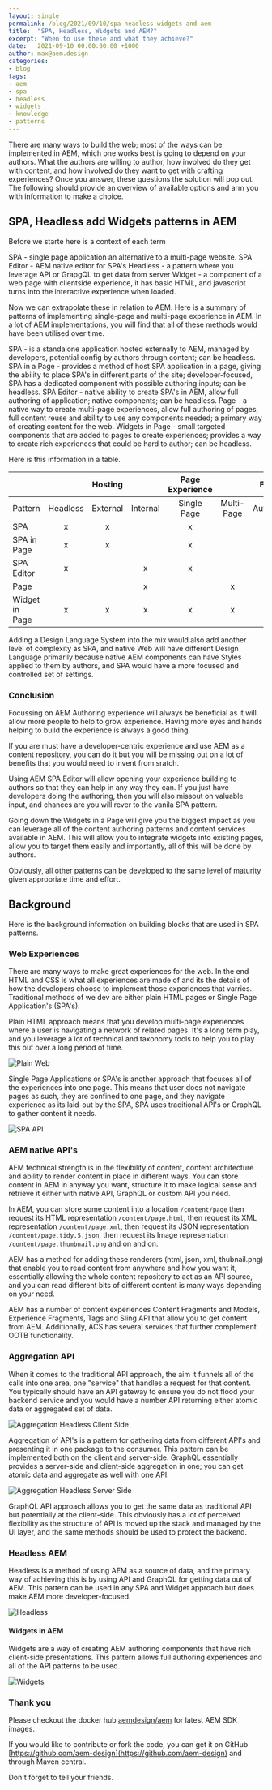 ```yaml
---
layout: single
permalink: /blog/2021/09/10/spa-headless-widgets-and-aem
title:  "SPA, Headless, Widgets and AEM?"
excerpt: "When to use these and what they achieve?"
date:   2021-09-10 00:00:00:00 +1000
author: max@aem.design
categories:
- blog
tags:
- aem
- spa
- headless
- widgets
- knowledge
- patterns
---
```


There are many ways to build the web; most of the ways can be implemented in AEM, which one works best is going to depend on your authors. What the authors are willing to author, how involved do they get with content, and how involved do they want to get with crafting experiences? Once you answer, these questions the solution will pop out. The following should provide an overview of available options and arm you with information to make a choice.

## SPA, Headless add Widgets patterns in AEM

Before we starte here is a context of each term

SPA - single page application an alternative to a multi-page website.
SPA Editor - AEM native editor for SPA's
Headless - a pattern where you leverage API or GrapgQL to get data from server
Widget - a component of a web page with clientside experience, it has basic HTML, and javascript turns into the interactive experience when loaded.

Now we can extrapolate these in relation to AEM. Here is a summary of patterns of implementing single-page and multi-page experience in AEM. In a lot of AEM implementations, you will find that all of these methods would have been utilised over time.

SPA - is a standalone application hosted externally to AEM, managed by developers, potential config by authors through content; can be headless.
SPA in a Page - provides a method of host SPA application in a page, giving the ability to place SPA's in different parts of the site; developer-focused, SPA has a dedicated component with possible authoring inputs; can be headless.
SPA Editor - native ability to create SPA's in AEM, allow full authoring of application; native components; can be headless.
Page - a native way to create multi-page experiences, allow full authoring of pages, full content reuse and ability to use any components needed; a primary way of creating content for the web.
Widgets in Page - small targeted components that are added to pages to create experiences; provides a way to create rich experiences that could be hard to author; can be headless.

Here is this information in a table.

|                	|          	|  Hosting 	|          	| Page Experience 	|            	|   Focus   	|           	| Content Usage 	|      	|      	|        	|
|----------------	|:--------:	|:--------:	|:--------:	|:---------------:	|:----------:	|:---------:	|:---------:	|:-------------:	|:----:	|:----:	|:------:	|
| Pattern        	| Headless 	| External 	| Internal 	| Single Page     	| Multi-Page 	| Authoring 	| Developer 	| API           	| Page 	| Tags 	| Assets 	|
| SPA            	|     x    	|     x    	|          	|        x        	|            	|           	|     x     	|       x       	|      	|      	|        	|
| SPA in Page    	|     x    	|     x    	|          	|        x        	|            	|           	|     x     	|       x       	|      	|      	|        	|
| SPA Editor     	|     x    	|          	|     x    	|        x        	|            	|     x     	|           	|       x       	|   x  	|   x  	|    x   	|
| Page           	|          	|          	|     x    	|                 	|      x     	|     x     	|           	|               	|   x  	|   x  	|    x   	|
| Widget in Page 	|     x    	|     x    	|     x    	|        x        	|      x     	|     x     	|           	|       x       	|   x  	|   x  	|    x   	|

Adding a Design Language System into the mix would also add another level of complexity as SPA, and native Web will have different Design Language primarily because native AEM components can have Styles applied to them by authors, and SPA would have a more focused and controlled set of settings. 

### Conclusion

Focussing on AEM Authoring experience will always be beneficial as it will allow more people to help to grow experience. Having more eyes and hands helping to build the experience is always a good thing. 

If you are must have a developer-centric experience and use AEM as a content repository, you can do it but you will be missing out on a lot of benefits that you would need to invent from sratch.

Using AEM SPA Editor will allow opening your experience building to authors so that they can help in any way they can. If you just have developers doing the authoring, then you will also missout on valuable input, and chances are you will rever to the vanila SPA pattern.

Going down the Widgets in a Page will give you the biggest impact as you can leverage all of the content authoring patterns and content services available in AEM. This will allow you to integrate widgets into existing pages, allow you to target them easily and importantly, all of this will be done by authors.

Obviously, all other patterns can be developed to the same level of maturity given appropriate time and effort.

## Background

Here is the background information on building blocks that are used in SPA patterns.

### Web Experiences

There are many ways to make great experiences for the web. In the end HTML and CSS is what all experiences are made of and its the details of how the developers choose to implement those experiences that varries. Traditional methods of we dev are either plain HTML pages or Single Page Application's (SPA's). 

Plain HTML approach means that you develop multi-page experiences where a user is navigating a network of related pages. It's a long term play, and you leverage a lot of technical and taxonomy tools to help you to play this out over a long period of time.

![Plain Web](/assets/diagrams/01-aem-spa-plain-web.png)

Single Page Applications or SPA's is another approach that focuses all of the experiences into one page. This means that user does not navigate pages as such, they are confined to one page, and they navigate experience as its laid-out by the SPA, SPA uses traditional API's or GraphQL to gather content it needs. 

![SPA API](/assets/diagrams/03-aem-spa-api-client-side.png)

### AEM native API's

AEM technical strength is in the flexibility of content, content architecture and ability to render content in place in different ways. You can store content in AEM in anyway you want, structure it to make logical sense and retrieve it either with native API, GraphQL or custom API you need. 

In AEM, you can store some content into a location `/content/page` then request its HTML representation `/content/page.html`, then request its XML representation `/content/page.xml`, then request its JSON representation `/content/page.tidy.5.json`, then request its Image representation `/content/page.thumbnail.png` and on and on. 

AEM has a method for adding these renderers (html, json, xml, thubnail.png) that enable you to read content from anywhere and how you want it, essentially allowing the whole content repository to act as an API source, and you can read different bits of different content is many ways depending on your need.

AEM has a number of content experiences Content Fragments and Models, Experience Fragments, Tags and Sling API that allow you to get content from AEM. Additionally, ACS has several services that further complement OOTB functionality.

### Aggregation API

When it comes to the traditional API approach, the aim it funnels all of the calls into one area, one "service" that handles a request for that content. You typically should have an API gateway to ensure you do not flood your backend service and you would have a number API returning either atomic data or aggregated set of data.  

![Aggregation Headless Client Side](/assets/diagrams/04-aem-spa-api-client-side-aggregation.png)

Aggregation of API's is a pattern for gathering data from different API's and presenting it in one package to the consumer. This pattern can be implemented both on the client and server-side. GraphQL essentially provides a server-side and client-side aggregation in one; you can get atomic data and aggregate as well with one API.

![Aggregation Headless Server Side](/assets/diagrams/05-aem-spa-api-server-side-aggregation.png)

GraphQL API approach allows you to get the same data as traditional API but potentially at the client-side. This obviously has a lot of perceived flexibility as the structure of API is moved up the stack and managed by the UI layer, and the same methods should be used to protect the backend.

### Headless AEM

Headless is a method of using AEM as a source of data, and the primary way of achieving this is by using API and GraphQL for getting data out of AEM. This pattern can be used in any SPA and Widget approach but does make AEM more developer-focused. 

![Headless](/assets/diagrams/06-aem-spa-headless.png)

#### Widgets in AEM

Widgets are a way of creating AEM authoring components that have rich client-side presentations. This pattern allows full authoring experiences and all of the API patterns to be used.

![Widgets](/assets/diagrams/02-aem-spa-api-widgets.png)

### Thank you

Please checkout the docker hub [aemdesign/aem](https://hub.docker.com/r/aemdesign/aem) for latest AEM SDK images.

If you would like to contribute or fork the code, you can get it on GitHub [https://github.com/aem-design](https://github.com/aem-design) and through Maven central.

Don't forget to tell your friends.
